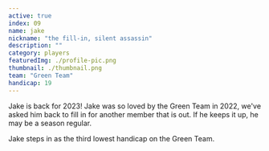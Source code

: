 ```yaml
---
active: true
index: 09
name: jake
nickname: "the fill-in, silent assassin"
description: ""
category: players
featuredImg: ./profile-pic.png
thumbnail: ./thumbnail.png
team: "Green Team"
handicap: 19
---
```


Jake is back for 2023! Jake was so loved by the Green Team in 2022, we've asked him back to fill in for another member that is out. If he keeps it up, he may be a season regular.

Jake steps in as the third lowest handicap on the Green Team. 
